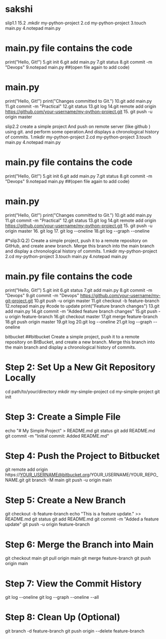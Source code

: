 # sakshi
slip1.1 15.2
.mkdir my-python-project
2.cd my-python-project
3.touch main.py
4.notepad main.py
# main.py file contains the code
print("Hello, Git!")
5.git init
6.git add main.py
7.git status
8.git commit -m "Devops"
9.notepad main.py
##(open file again to add code)
# main.py
print("Hello, Git!")
print("Changes committed to Git.")
10.git add main.py
11.git commit -m "Practical"
12.git status
13.git log
14.git remote add origin https://github.com/your-username/my-python-project.git
15. git push -u origin master


slip2.2 create a simple project And push on remote server (like github ) using git. and perform some operation.And displays a chronological history of commits.
1.mkdir my-python-project
2.cd my-python-project
3.touch main.py
4.notepad main.py
# main.py file contains the code
print("Hello, Git!")
5.git init
6.git add main.py
7.git status
8.git commit -m "Devops"
9.notepad main.py
##(open file again to add code)
# main.py
print("Hello, Git!")
print("Changes committed to Git.")
10.git add main.py
11.git commit -m "Practical"
12.git status
13.git log
14.git remote add origin https://github.com/your-username/my-python-project.git
15. git push -u origin master
16. git log
17. git log --oneline
18.git log --graph --oneline


#*slip3:Q.2) Create a simple project, push it to a remote repository on GitHub, and create anew branch. Merge this branch into the main branch and display a chronological history of commits. 
1.mkdir my-python-project
2.cd my-python-project
3.touch main.py
4.notepad main.py
# main.py file contains the code
print("Hello, Git!")
5.git init
6.git status
7.git add main.py
8.git commit -m "Devops"
9.git commit -m "Devops" https://github.com/your-username/my-git-project.git
10.git push -u origin master
11.git checkout -b feature-branch
12.notepad main.py
#code to update
print("Feature branch changes")
13.git add main.py
14.git commit -m "Added feature branch changes"
15.git push -u origin feature-branch
16.git checkout master
17.git merge feature-branch
18.git push origin master
19.git log
20.git log --oneline
21.git log --graph --oneline

bitbucket
##bitbucket Create a simple project, push it to a remote repository on BitBucket, and create a
new branch. Merge this branch into the main branch and display a chronological
history of commits.
# Step 2: Set Up a New Git Repository Locally
cd path/to/your/directory
mkdir my-simple-project
cd my-simple-project
git init

# Step 3: Create a Simple File
echo "# My Simple Project" > README.md
git status
git add README.md
git commit -m "Initial commit: Added README.md"

# Step 4: Push the Project to Bitbucket
git remote add origin https://YOUR_USERNAME@bitbucket.org/YOUR_USERNAME/YOUR_REPO_NAME.git
git branch -M main
git push -u origin main

# Step 5: Create a New Branch
git checkout -b feature-branch
echo "This is a feature update." >> README.md
git status
git add README.md
git commit -m "Added a feature update"
git push -u origin feature-branch

# Step 6: Merge the Branch into Main
git checkout main
git pull origin main
git merge feature-branch
git push origin main

# Step 7: View the Commit History
git log --oneline
git log --graph --oneline --all

# Step 8: Clean Up (Optional)
git branch -d feature-branch
git push origin --delete feature-branch
